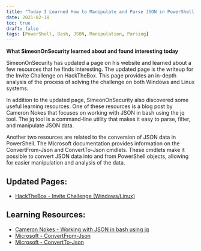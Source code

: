 ```yaml
---
title: "Today I Learned How to Manipulate and Parse JSON in PowerShell and Bash"
date: 2021-02-18
toc: true
draft: false
tags: [PowerShell, Bash, JSON, Manipulation, Parsing]
---
```


**What SimeonOnSecurity learned about and found interesting today**

SimeonOnSecurity has updated a page on his website and learned about a few resources that he finds interesting. The updated page is the writeup for the Invite Challenge on HackTheBox. This page provides an in-depth analysis of the process of solving the challenge on both Windows and Linux systems.

In addition to the updated page, SimeonOnSecurity also discovered some useful learning resources. One of these resources is a blog post by Cameron Nokes that focuses on working with JSON in bash using the jq tool. The jq tool is a command-line utility that makes it easy to parse, filter, and manipulate JSON data.

Another two resources are related to the conversion of JSON data in PowerShell. The Microsoft documentation provides information on the ConvertFrom-Json and ConvertTo-Json cmdlets. These cmdlets make it possible to convert JSON data into and from PowerShell objects, allowing for easier manipulation and analysis of the data.

## Updated Pages:
- [HackTheBox - Invite Challenge (Windows/Linux)](https://simeononsecurity.com/writeups/hackthebox-invite-challenge/)

## Learning Resources:
- [Cameron Nokes - Working with JSON in bash using jq](https://cameronnokes.com/blog/working-with-json-in-bash-using-jq/)
- [Microsoft - ConvertFrom-Json](https://docs.microsoft.com/en-us/powershell/module/microsoft.powershell.utility/convertfrom-json?view=powershell-7.1)
- [Microsoft - ConvertTo-Json](https://docs.microsoft.com/en-us/powershell/module/microsoft.powershell.utility/convertto-json?view=powershell-7.1)